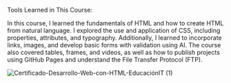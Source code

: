Tools Learned in This Course:

In this course, I learned the fundamentals of HTML and how to create HTML from natural language. I explored the use and application of CSS, including properties, attributes, and typography. Additionally, I learned to incorporate links, images, and develop basic forms with validation using AI. The course also covered tables, frames, and videos, as well as how to publish projects using GitHub Pages and understand the File Transfer Protocol (FTP).

![Certificado-Desarrollo-Web-con-HTML-EducaciónIT (1)](https://github.com/PabloBrites/DesarrolloWebHTML/assets/127681443/52fd12a1-a418-4f94-85a4-39fb269a9f4a)
